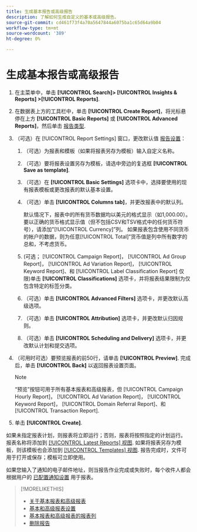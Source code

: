 ```yaml
---
title: 生成基本报告或高级报告
description: 了解如何生成自定义的基本或高级报告。
source-git-commit: cd461f73f4a70a5647844a6075ba1c65d64a9b04
workflow-type: tm+mt
source-wordcount: '389'
ht-degree: 0%

---
```


# 生成基本报告或高级报告

1. 在主菜单中，单击 **[!UICONTROL Search]> [!UICONTROL Insights & Reports] >[!UICONTROL Reports]**.

1. 在数据表上方的工具栏中，单击 **[!UICONTROL Create Report]**，将光标悬停在上方 **[!UICONTROL Basic Reports]** 或 **[!UICONTROL Advanced Reports]**，然后单击 [报告类型](/help/search-social-commerce/reports/management/basic-advanced/basic-advanced-report-about.md).

1. （可选）在 [!UICONTROL Report Settings] 窗口，更改默认值 [报告设置](basic-advanced-report-settings.md)：

   1. （可选）为报表和模板（如果将报表另存为模板）输入自定义名称。

   1. （可选）要将报表设置另存为模板，请选中旁边的复选框 **[!UICONTROL Save as template]**.

   1. （可选）在 **[!UICONTROL Basic Settings]** 选项卡中，选择要使用的现有报表模板或更改报表的默认基本设置。

   1. （可选）单击 **[!UICONTROL Columns tab]**，并更改报表中的默认列。

      默认情况下，报表中的所有货币数据均以美元的格式显示（如1,000.00）。 要以正确的货币格式显示值（但不包括CSV和TSV格式中的任何货币符号），请添加&quot;[!UICONTROL Currency]”列。 如果报表包含使用不同货币的帐户的数据，则为任意[!UICONTROL Total]“货币值是列中所有数字的总和，不考虑货币。

   1. (可选； [!UICONTROL Campaign Report]， [!UICONTROL Ad Group Report]， [!UICONTROL Ad Variation Report]， [!UICONTROL Keyword Report]、和 [!UICONTROL Label Classification Report] 仅限)单击 **[!UICONTROL Classifications]** 选项卡，并将报表结果限制为仅包含特定的标签分类。

   1. （可选）单击 **[!UICONTROL Advanced Filters]** 选项卡，并更改默认高级选项。

   1. （可选）单击 **[!UICONTROL Attribution]** 选项卡，并更改默认归因规则。

   1. （可选）单击 **[!UICONTROL Scheduling and Delivery]** 选项卡，并更改默认计划和提交选项。

1. （可用时可选）要预览报表的前50行，请单击 **[!UICONTROL Preview]**. 完成后，单击 **[!UICONTROL Back]** 以返回报表设置页面。

   >[!NOTE]
   >
   >“预览”按钮可用于所有基本报表和高级报表，但 [!UICONTROL Campaign Hourly Report]， [!UICONTROL Ad Variation Report]， [!UICONTROL Keyword Report]， [!UICONTROL Domain Referral Report]、和 [!UICONTROL Transaction Report].

1. 单击 **[!UICONTROL Create]**.

如果未指定报表计划，则报表将立即运行；否则，报表将按照指定的计划运行。 报表名称将添加到 [[!UICONTROL Latest Reports] 视图](/help/search-social-commerce/reports/report-about.md). 如果将报表另存为模板，则该模板也会添加到 [[!UICONTROL Templates] 视图](/help/search-social-commerce/reports/report-about.md). 报告完成时，文件可用于打开或保存；模板可立即使用。

如果您输入了通知的电子邮件地址，则当报告作业完成或失败时，每个收件人都会根据用户的 [已配置通知设置](/help/search-social-commerce/notifications/notification-edit.md) 用于报表。

>[!MORELIKETHIS]
>
>* [关于基本报表和高级报表](/help/search-social-commerce/reports/management/basic-advanced/basic-advanced-report-about.md)
>* [基本和高级报表设置](/help/search-social-commerce/reports/management/basic-advanced/basic-advanced-report-settings.md)
>* [基本报表和高级报表的报表列](/help/search-social-commerce/reports/management/basic-advanced/basic-advanced-report-columns.md)
>* [删除报告](/help/search-social-commerce/reports/management/report-delete.md)

